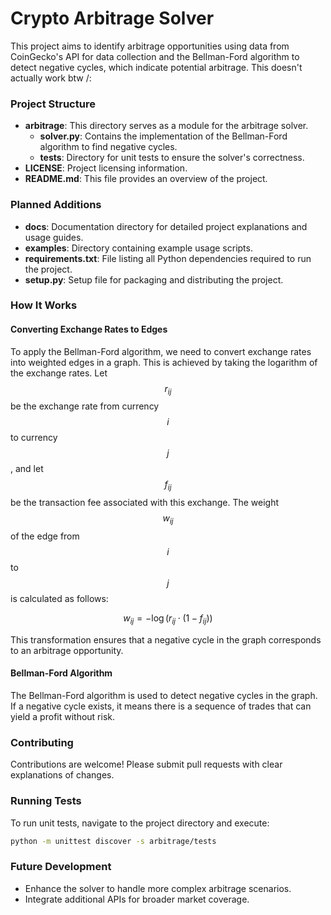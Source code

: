 # Crypto Arbitrage Solver
This project aims to identify arbitrage opportunities using data from CoinGecko's API for data collection and the Bellman-Ford algorithm to detect negative cycles, which indicate potential arbitrage. This doesn't actually work btw /:

### Project Structure

- **arbitrage**: This directory serves as a module for the arbitrage solver.
  - **solver.py**: Contains the implementation of the Bellman-Ford algorithm to find negative cycles.
  - **tests**: Directory for unit tests to ensure the solver's correctness.
- **LICENSE**: Project licensing information.
- **README.md**: This file provides an overview of the project.

### Planned Additions

- **docs**: Documentation directory for detailed project explanations and usage guides.
- **examples**: Directory containing example usage scripts.
- **requirements.txt**: File listing all Python dependencies required to run the project.
- **setup.py**: Setup file for packaging and distributing the project.

### How It Works

#### Converting Exchange Rates to Edges

To apply the Bellman-Ford algorithm, we need to convert exchange rates into weighted edges in a graph. This is achieved by taking the logarithm of the exchange rates. Let $$ r_{ij} $$ be the exchange rate from currency $$ i $$ to currency $$ j $$, and let $$ f_{ij} $$ be the transaction fee associated with this exchange. The weight $$ w_{ij} $$ of the edge from $$ i $$ to $$ j $$ is calculated as follows:

$$ w_{ij} = -\log(r_{ij} \cdot (1 - f_{ij})) $$

This transformation ensures that a negative cycle in the graph corresponds to an arbitrage opportunity.

#### Bellman-Ford Algorithm

The Bellman-Ford algorithm is used to detect negative cycles in the graph. If a negative cycle exists, it means there is a sequence of trades that can yield a profit without risk.

### Contributing

Contributions are welcome! Please submit pull requests with clear explanations of changes.

### Running Tests

To run unit tests, navigate to the project directory and execute:
```bash
python -m unittest discover -s arbitrage/tests
```


### Future Development

- Enhance the solver to handle more complex arbitrage scenarios.
- Integrate additional APIs for broader market coverage.


